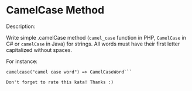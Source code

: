 # CamelCase Method
Description:

Write simple .camelCase method (```camel_case``` function in PHP, ```CamelCase``` in C# or ```camelCase``` in Java) for strings. All words must have their first letter capitalized without spaces.

For instance:

```camelcase("hello case") => HelloCase
camelcase("camel case word") => CamelCaseWord```

Don't forget to rate this kata! Thanks :)